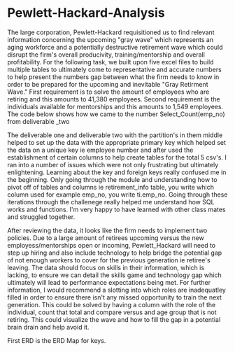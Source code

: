 # Pewlett-Hackard-Analysis

The large corporation, Pewlett-Hackard requisitioned us to find relevant information concerning the upcoming "gray wave" which represents an aging workforce and a potentially destructive retirement wave which could disrupt the firm's overall producivity, training/mentorship and overall profitability. For the following task, we built upon five excel files to build multiple tables to ultimately come to representative and accurate numbers to help present the numbers gap between what the firm needs to know in order to be prepared for the upcoming and inevitable "Gray Retirment Wave."
First requirement is to solve the amount of employees who are retiring and this amounts to 41,380 employees. 
Second requirement is the individuals available for mentorships and this amounts to 1,549 employees. 
The code below shows how we came to the number
Select_Count(emp_no) from deliverable _two

The deliverable one and deliverable two with the partition's in them middle helped to set up the data with the appropriate primary key which helped set the data on a unique key ie employee number and after used the establishment of certain columns to help create tables for the total 5 csv's. I ran into a number of issues which were not only frustrating but ultimately enlightening. Learning about the key and foreign keys really confused me in the beginning. Only going through the module and understanding how to pivot off of tables and columns ie retirement_info table, you write which column used for example emp_no, you write ti.emp_no. Going through these iterations through the challenege really helped me understand how SQL works and functions. I'm very happy to have learned with other class mates and struggled together.


After reviewing the data, it looks like the firm needs to implement two policies. Due to a large amount of retirees upcoming versus the new employess/mentorships open or incoming, Pewlett_Hackard will need to step up hiring and also include technology to help bridge the potential gap of not enough workers to cover for the previous generation ie retiree's leaving. The data should focus on skills in their information, which is lacking, to ensure we can detail the skills game and technology gap which ultimately will lead to performance expectations being met. For further information, I would recommend a slotting into which roles are inadequatley filled in order to ensure there isn't any missed opportunity to train the next generation. This could be solved by having a column with the role of the individual, count that total and compare versus and age group that is not retiring. This could visualize the wave and how to fill the gap in a potential brain drain and help avoid it.



First ERD is the ERD Map for keys. 
